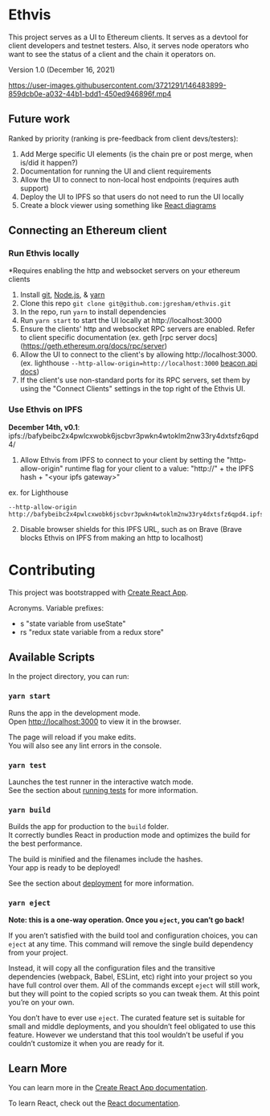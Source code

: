 # Ethvis

This project serves as a UI to Ethereum clients. It serves as a devtool for client developers and testnet testers. Also, it serves node operators who want to see the status of a client and the chain it operators on.

Version 1.0 (December 16, 2021)

https://user-images.githubusercontent.com/3721291/146483899-859dcb0e-a032-44b1-bdd1-450ed946896f.mp4


## Future work

Ranked by priority (ranking is pre-feedback from client devs/testers):

1. Add Merge specific UI elements (is the chain pre or post merge, when is/did it happen?)
2. Documentation for running the UI and client requirements
3. Allow the UI to connect to non-local host endpoints (requires auth support)
4. Deploy the UI to IPFS so that users do not need to run the UI locally
5. Create a block viewer using something like [React diagrams](https://github.com/projectstorm/react-diagrams)

## Connecting an Ethereum client

### Run Ethvis locally
*Requires enabling the http and websocket servers on your ethereum clients

1. Install [git](https://git-scm.com/book/en/v2/Getting-Started-Installing-Git), [Node.js](https://nodejs.org/en/download/), & [yarn](https://yarnpkg.com/getting-started/install)
2. Clone this repo `git clone git@github.com:jgresham/ethvis.git`
3. In the repo, run `yarn` to install dependencies
4. Run `yarn start` to start the UI locally at http://localhost:3000
6. Ensure the clients' http and websocket RPC servers are enabled. Refer to client specific documentation (ex. geth [rpc server docs] (https://geth.ethereum.org/docs/rpc/server)
7. Allow the UI to connect to the client's by allowing http://localhost:3000. (ex. lighthouse `--http-allow-origin=http://localhost:3000` [beacon api docs](https://lighthouse-book.sigmaprime.io/api-bn.html))
8. If the client's use non-standard ports for its RPC servers, set them by using the "Connect Clients" settings in the top right of the Ethvis UI.

### Use Ethvis on IPFS

**December 14th, v0.1**: ipfs://bafybeibc2x4pwlcxwobk6jscbvr3pwkn4wtoklm2nw33ry4dxtsfz6qpd4/

1. Allow Ethvis from IPFS to connect to your client by setting the "http-allow-origin" runtime flag for your client to a value: "http://" + the IPFS hash + "\<your ipfs gateway\>"

ex. for Lighthouse

```
--http-allow-origin http://bafybeibc2x4pwlcxwobk6jscbvr3pwkn4wtoklm2nw33ry4dxtsfz6qpd4.ipfs.localhost:8080/
```

2. Disable browser shields for this IPFS URL, such as on Brave (Brave blocks Ethvis on IPFS from making an http to localhost)

# Contributing

This project was bootstrapped with [Create React App](https://github.com/facebook/create-react-app).

Acronyms.
Variable prefixes:

- s "state variable from useState"
- rs "redux state variable from a redux store"

## Available Scripts

In the project directory, you can run:

### `yarn start`

Runs the app in the development mode.\
Open [http://localhost:3000](http://localhost:3000) to view it in the browser.

The page will reload if you make edits.\
You will also see any lint errors in the console.

### `yarn test`

Launches the test runner in the interactive watch mode.\
See the section about [running tests](https://facebook.github.io/create-react-app/docs/running-tests) for more information.

### `yarn build`

Builds the app for production to the `build` folder.\
It correctly bundles React in production mode and optimizes the build for the best performance.

The build is minified and the filenames include the hashes.\
Your app is ready to be deployed!

See the section about [deployment](https://facebook.github.io/create-react-app/docs/deployment) for more information.

### `yarn eject`

**Note: this is a one-way operation. Once you `eject`, you can’t go back!**

If you aren’t satisfied with the build tool and configuration choices, you can `eject` at any time. This command will remove the single build dependency from your project.

Instead, it will copy all the configuration files and the transitive dependencies (webpack, Babel, ESLint, etc) right into your project so you have full control over them. All of the commands except `eject` will still work, but they will point to the copied scripts so you can tweak them. At this point you’re on your own.

You don’t have to ever use `eject`. The curated feature set is suitable for small and middle deployments, and you shouldn’t feel obligated to use this feature. However we understand that this tool wouldn’t be useful if you couldn’t customize it when you are ready for it.

## Learn More

You can learn more in the [Create React App documentation](https://facebook.github.io/create-react-app/docs/getting-started).

To learn React, check out the [React documentation](https://reactjs.org/).
